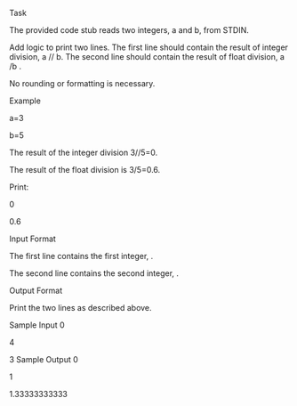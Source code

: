 Task

The provided code stub reads two integers, a and  b, from STDIN.

Add logic to print two lines. The first line should contain the result of integer division, a // b. The second line should contain the result of float division, a /b .

No rounding or formatting is necessary.

Example

a=3

b=5

The result of the integer division 3//5=0.

The result of the float division is 3/5=0.6.

Print:

0

0.6

Input Format

The first line contains the first integer, .

The second line contains the second integer, .

Output Format

Print the two lines as described above.

Sample Input 0

4

3
Sample Output 0

1

1.33333333333
